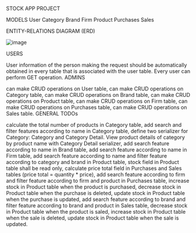 STOCK APP PROJECT

MODELS
User
Category
Brand
Firm
Product
Purchases
Sales

ENTITY-RELATIONS DIAGRAM (ERD)

![image](https://github.com/fikriyek/Stock_App_Project/assets/140847020/c31a282b-50a5-46f7-ac77-439d860d45a0)

USERS

User information of the person making the request should be automatically obtained in every table that is associated with the user table.
Every user can perform GET operation.
ADMINS

can make CRUD operations on User table,
can make CRUD operations on Category table,
can make CRUD operations on Brand table,
can make CRUD operations on Product table,
can make CRUD operations on Firm table,
can make CRUD operations on Purchases table,
can make CRUD operations on Sales table.
GENERAL TODOs

calculate the total number of products in Category table,
add search and filter features according to name in Category table,
define two serializer for Category: Category and Category Detail. View product details of category by product name with Category Detail serializer,
add search feature according to name in Brand table,
add search feature according to name in Firm table,
add search feature according to name and filter feature according to category and brand in Product table,
stock field in Product table shall be read only,
calculate price total field in Purchases and Sales tables (price total = quantity * price),
add search feature according to firm and filter feature according to firm and product in Purchases table,
increase stock in Product table when the product is purchased,
decrease stock in Product table when the purchase is deleted,
update stock in Product table when the purchase is updated,
add search feature according to brand and filter feature according to brand and product in Sales table,
decrease stock in Product table when the product is saled,
increase stock in Product table when the sale is deleted,
update stock in Product table when the sale is updated.
